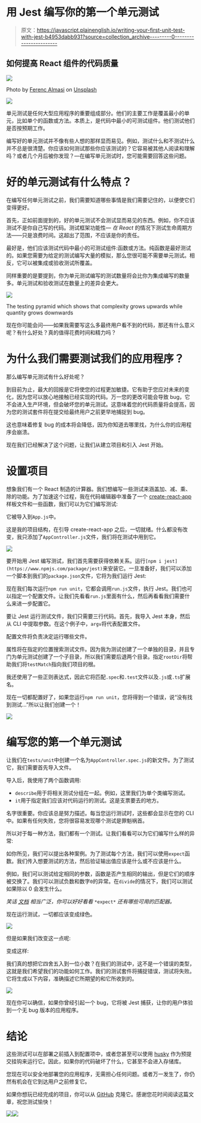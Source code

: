 # 用 Jest 编写你的第一个单元测试

> 原文：<https://javascript.plainenglish.io/writing-your-first-unit-test-with-jest-b4953dabb931?source=collection_archive---------0----------------------->

## 如何提高 React 组件的代码质量

![](img/69a2d0332e2c14f16c5bfd4fc1a17ed5.png)

Photo by [Ferenc Almasi](https://unsplash.com/@flowforfrank?utm_source=unsplash&utm_medium=referral&utm_content=creditCopyText) on [Unsplash](https://unsplash.com/@flowforfrank?utm_source=unsplash&utm_medium=referral&utm_content=creditCopyText)

[![](img/c19cb3069af1beba3c93258d9fcfe139.png)](https://www.webtips.dev/writing-your-very-first-unit-test-with-jest)

单元测试是任何大型应用程序的重要组成部分。他们的主要工作是覆盖最小的单元，比如单个的函数或方法。本质上，是代码中最小的可测试组件。他们测试他们是否按预期工作。

编写好的单元测试并不像有些人想的那样显而易见。例如，测试什么和不测试什么并不总是很清楚。你应该如何测试那些你应该测试的？它容易被其他人阅读和理解吗？或者几个月后被你发现？—在编写单元测试时，您可能需要回答这些问题。

# 好的单元测试有什么特点？

在编写任何单元测试之前，我们需要知道哪些事情是我们需要记住的，以便使它们变得更好。

首先，正如前面提到的，好的单元测试不会测试显而易见的东西。例如，你不应该测试不是你自己写的代码。测试框架功能性— *在 React* 的情况下测试生命周期方法——只是浪费时间。这超出了范围，不应该是你的责任。

最好是，他们应该测试代码中最小的可测试组件:函数或方法。纯函数是最好测试的。如果您需要为给定的测试编写大量的模拟，那么您很可能不需要单元测试。相反，它可以被集成或验收测试所覆盖。

同样重要的是要提到，你为单元测试编写的测试数量将会比你为集成编写的数量多。单元测试和验收测试在数量上的差异会更大。

![](img/0f4408de472e041ba478730b1267df8c.png)

The testing pyramid which shows that complexity grows upwards while quantity grows downwards

现在你可能会问——如果我需要写这么多最终用户看不到的代码，那还有什么意义呢？有什么好处？真的值得花费时间和精力吗？

# 为什么我们需要测试我们的应用程序？

那么编写单元测试有什么好处呢？

到目前为止，最大的回报是它将使您的过程更加敏捷。它有助于您应对未来的变化，因为您可以放心地接触已经实现的代码。万一您的更改可能会导致 bug，它不会进入生产环境，但会破坏您的单元测试。这意味着您的代码质量将会提高，因为您的测试套件将在提交给最终用户之前更早地捕捉到 bug。

这也意味着修复 bug 的成本将会降低，因为你知道去哪里找，为什么你的应用程序会崩溃。

现在我们已经解决了这个问题，让我们从建立项目和引入 Jest 开始。

# 设置项目

想象我们有一个 React 制造的计算器。我们想编写一些测试来涵盖加、减、乘、除的功能。为了加速这个过程，我在代码编辑器中准备了一个 [create-react-app](https://create-react-app.dev/) 样板文件和一些函数，我们可以为它们编写测试:

它被导入到`App.js`中。

这是我的项目结构，在引导 create-react-app 之后，一切就绪。什么都没有改变，我只添加了`AppController.js`文件，我们将在测试中用到它。

![](img/2af7dd1ecf714a6fa866fdf9eec105dc.png)

要开始用 Jest 编写测试，我们首先需要获得依赖关系。运行`[npm i jest](https://www.npmjs.com/package/jest)`来安装它。一旦准备好，我们可以添加一个脚本到我们的`package.json`文件，它将为我们运行 Jest:

现在我们每次运行`npm run unit`，它都会调用`run.js`文件，执行 Jest。我们也可以指定一个配置文件。让我们先看看`run.js`里面有什么，然后再看看我们需要什么来进一步配置它。

要让 Jest 运行测试文件，我们只需要三行代码。首先，我导入 Jest 本身，然后从 CLI 中提取参数。在这个例子中，`argv`将代表配置文件。

配置文件将负责决定运行哪些文件。

属性将在指定的位置搜索测试文件。因为我为测试创建了一个单独的目录，并且专门为单元测试创建了一个子目录，所以我们需要后退两个目录。指定`rootDir`将帮助我们将`testMatch`指向我们项目的根。

我还使用了一些正则表达式，因此它将匹配`.spec`和`.test`文件以及`.js`或`.ts`扩展名。

现在一切都配置好了，如果您运行`npm run unit`，您将得到一个错误，说“没有找到测试…”所以让我们创建一个！

![](img/a595039b8c934c7793ef7a20a9c6b243.png)

# 编写您的第一个单元测试

让我们在`tests/unit`中创建一个名为`AppController.spec.js`的新文件。为了测试它，我们需要首先导入文件。

导入后，我使用了两个函数调用:

*   `describe`用于将相关测试分组在一起。例如，这里我们为单个类编写测试。
*   `it`用于指定我们应该对代码运行的测试。这是支票要去的地方。

名字很重要。你应该总是努力描述。每当您运行测试时，这些都会显示在您的 CLI 中。如果有任何失败，您将很容易发现哪个测试是罪魁祸首。

所以对于每一种方法，我们都有一个测试。让我们看看可以为它们编写什么样的异常:

如你所见，我们可以提出各种案例。为了测试每个方法，我们可以使用`expect`函数。我们传入想要测试的方法，然后验证输出值应该是什么或不应该是什么。

例如，我们可以测试给定相同的参数，函数是否产生相同的输出，但是它们的顺序被交换了。我们可以测试负数和数字`0`的异常。在`divide`的情况下，我们可以测试如果除以 0 会发生什么。

*笑话* [*文档*](https://jestjs.io/docs/en/expect) *相当广泛，你可以好好看看* `*expect*` *还有哪些可用的匹配器。*

现在运行测试，一切都应该变成绿色。

![](img/7f7e62ca93a028a9bfbcd1bb0a1fc100.png)

但是如果我们改变这一点呢:

变成这样:

我们真的想把它四舍五入到一位小数？在我们的测试中，这不是一个错误的类型，这就是我们希望我们的功能如何工作。我们的测试套件将捕捉错误，测试将失败。它将生成以下内容，准确描述它所期望的和它所收到的。

![](img/5b017daf73b5260bef3dcb5e078a020e.png)

现在你可以确信，如果你曾经引起一个 bug，它将被 Jest 捕获，让你的用户体验到一个无 bug 版本的应用程序。

# 结论

这些测试可以在部署之前插入到配置项中，或者您甚至可以使用 [husky](https://www.npmjs.com/package/husky/v/3.0.0) 作为预提交挂钩来运行它。因此，如果你的代码破坏了什么，它甚至不会进入存储库。

您现在可以安全地部署您的应用程序，无需担心任何问题。或者万一发生了，你仍然有机会在它到达用户之前修复它。

如果你想玩已经完成的项目，你可以从 [GitHub](https://github.com/flowforfrank/jest-test) 克隆它。感谢您花时间阅读这篇文章，祝您测试愉快！

[![](img/e66c4cd6d9849ac0bd245f3fc39b65c6.png)](https://medium.com/@ferencalmasi/membership)[![](img/a951b01c482309b3243caaab811eeafc.png)](https://www.webtips.dev/how-to-e2e-test-your-application-with-cypress)